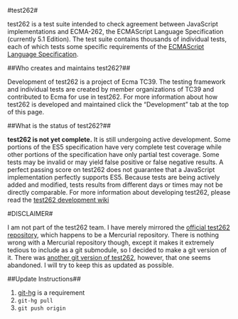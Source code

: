 #test262#

test262 is a test suite intended to check agreement between JavaScript implementations and ECMA-262, the ECMAScript Language Specification (currently 5.1 Edition). The test suite contains thousands of individual tests, each of which tests some specific requirements of the [ECMAScript Language Specification](http://www.ecma-international.org/ecma-262/5.1).

##Who creates and maintains test262?##

Development of test262 is a project of Ecma TC39. The testing framework and individual tests are created by member organizations of TC39 and contributed to Ecma for use in test262. For more information about how test262 is developed and maintained click the “Development” tab at the top of this page.

##What is the status of test262?##

**test262 is not yet complete.** It is still undergoing active development. Some portions of the ES5 specification have very complete test coverage while other portions of the specification have only partial test coverage. Some tests may be invalid or may yield false positive or false negative results. A perfect passing score on test262 does not guarantee that a JavaScript implementation perfectly supports ES5. Because tests are being actively added and modified, tests results from different days or times may not be directly comparable. For more information about developing test262, please read the [test262 development wiki]("http://wiki.ecmascript.org/doku.php?id=test262:test262")


#DISCLAIMER#

I am not part of the test262 team. I have merely mirrored the [official test262 repository](http://hg.ecmascript.org/tests/test262/), which happens to be a Mercurial repository. There is nothing wrong with a Mercurial repository though, except it makes it extremely tedious to include as a git submodule, so I decided to make a git version of it. There was [another git version of test262](https://github.com/tronical/test262), however, that one seems abandoned. I will try to keep this as updated as possible.


##Update Instructions##

1. [git-hg](https://github.com/cosmin/git-hg) is a requirement
2. `git-hg pull`
3. `git push origin`
